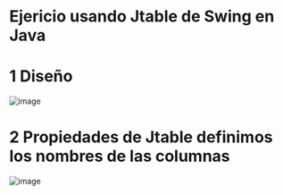 # Ejericio usando Jtable de Swing en Java


# 1 Diseño

![image](https://user-images.githubusercontent.com/31961588/185518916-dbeb1522-e4aa-4f0e-b055-96ce00a2624d.png)

# 2 Propiedades de Jtable definimos los nombres de las columnas

![image](https://user-images.githubusercontent.com/31961588/185519001-3684f382-5273-43da-baba-4fb830561934.png)




